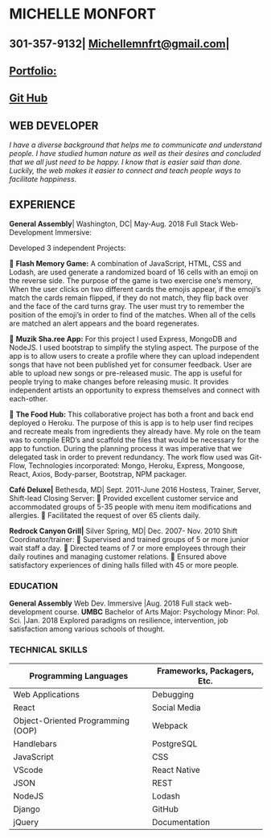 # MICHELLE MONFORT

## 301-357-9132| Michellemnfrt@gmail.com|

## [Portfolio:](https://webflow.com/design/michelles-first-project-b1c76b)

## [Git Hub](https://github.com/Michellemnfrt)

## WEB DEVELOPER

_I have a diverse background that helps me to communicate and understand people. I have studied human nature as well as their desires and concluded that we all just need to be happy. I know that is easier said than done. Luckily, the web makes it easier to connect and teach people ways to facilitate happiness._

## EXPERIENCE

**General Assembly**| Washington, DC| May-Aug. 2018
Full Stack Web-Development Immersive:

Developed 3 independent Projects:

 **Flash Memory Game:** A combination of JavaScript, HTML, CSS and Lodash, are used generate a randomized board of 16 cells with an emoji on the reverse side. The purpose of the game is two exercise one’s memory, When the user clicks on two different cards the emojis appear, if the emoji’s match the cards remain flipped, if they do not match, they flip back over and the face of the card turns gray. The user must try to remember the position of the emoji’s in order to find of the matches. When all of the cells are matched an alert appears and the board regenerates.

 **Muzik Sha.ree App:** For this project I used Express, MongoDB and NodeJS. I used bootstrap to simplify the styling aspect. The purpose of the app is to allow users to create a profile where they can upload independent songs that have not been published yet for consumer feedback. User are able to upload new songs or pre-released music. The app is useful for people trying to make changes before releasing music. It provides independent artists an opportunity to express themselves and connect with each-other.

 **The Food Hub:** This collaborative project has both a front and back end deployed o Heroku. The purpose of this is app is to help user find recipes and recreate meals from ingredients they already have. My role on the team was to compile ERD’s and scaffold the files that would be necessary for the app to function. During the planning process it was imperative that we delegated task in order to prevent redundancy. The work flow used was Git-Flow, Technologies incorporated: Mongo, Heroku, Express, Mongoose, React, Axios, Body-parser, Bootstrap, NPM packager.

**Café Deluxe|** Bethesda, MD| Sept. 2011-June 2016
Hostess, Trainer, Server, Shift-lead Closing Server:
 Provided excellent customer service and accommodated groups of 5-35 people with menu item modifications and allergies.
 Facilitated the request of over 65 clients daily.

**Redrock Canyon Grill|** Silver Spring, MD| Dec. 2007- Nov. 2010
Shift Coordinator/trainer:
 Supervised and trained groups of 5 or more junior wait staff a day.
 Directed teams of 7 or more employees through their daily routines and managing customer relations.
 Ensured above satisfactory experiences of dining halls filled with 45 or more people.

### EDUCATION

**General Assembly** Web Dev. Immersive |Aug. 2018 Full stack web-development course.
**UMBC** Bachelor of Arts Major: Psychology Minor: Pol. Sci. |Jan. 2018 Explored paradigms on resilience, intervention, job satisfaction among various schools of thought.

### TECHNICAL SKILLS

| Programming Languages             | Frameworks, Packagers, Etc. |
| --------------------------------- | --------------------------- |
| Web Applications                  | Debugging                   |
| React                             | Social Media                |
| Object-Oriented Programming (OOP) | Webpack                     |
| Handlebars                        | PostgreSQL                  |
| JavaScript                        | CSS                         |
| VScode                            | React Native                |
| JSON                              | REST                        |
| NodeJS                            | Lodash                      |
| Django                            | GitHub                      |
| jQuery                            | Documentation               |
